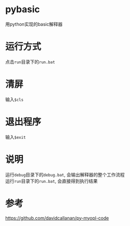 # pybasic
用python实现的basic解释器

# 运行方式
点击`run`目录下的`run.bat`

# 清屏
输入`$cls`

# 退出程序
输入`$exit`

# 说明

运行`debug`目录下的`debug.bat`, 会输出解释器的整个工作流程
<br>
运行`run`目录下的`run.bat`, 会直接得到执行结果

# 参考
https://github.com/davidcallanan/py-myopl-code
